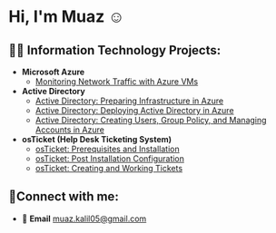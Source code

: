 <h1>Hi, I'm Muaz ☺</h1>

<h2>👨‍💻 Information Technology Projects:</h2>

- <b>Microsoft Azure</b>
  -  [Monitoring Network Traffic with Azure VMs](https://github.com/muazkal/Network-Monitoring)
- <b>Active Directory</b>
  - [Active Directory: Preparing Infrastructure in Azure](https://github.com/muazkal/ad-preparing-active-directory-in-azure)
  - [Active Directory: Deploying Active Directory in Azure](https://github.com/muazkal/AD-Deploying-Active-Directory)
  - [Active Directory: Creating Users, Group Policy, and Managing Accounts in Azure](https://github.com/muazkal/AD_Creating_Users_Group_Policies_And_Managing_Accounts)
- <b>osTicket (Help Desk Ticketing System)</b>
  -  [osTicket: Prerequisites and Installation](https://github.com/muazkal/osticket-prereqs)
  -  [osTicket: Post Installation Configuration](https://github.com/muazkal/post-install-config)
  -  [osTicket: Creating and Working Tickets](https://github.com/muazkal/OsTicket_Creating_And_Working_Tickets)

<h2>🤳Connect with me:</h2>

  - 📧 <b>Email</b> <a>muaz.kalil05@gmail.com</a>
